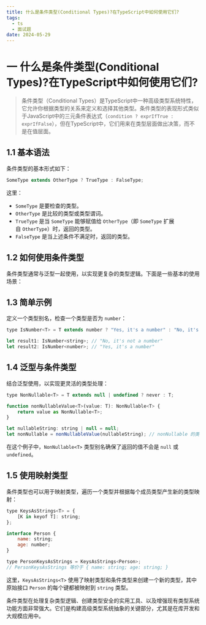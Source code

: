 ```yaml
---
title: 什么是条件类型(Conditional Types)?在TypeScript中如何使用它们?
tags:
  - ts
  - 面试题
date: 2024-05-29
---
```

# 一 什么是条件类型(Conditional Types)?在TypeScript中如何使用它们?

> 条件类型（Conditional Types）是TypeScript中一种高级类型系统特性，它允许你根据类型的关系来定义和选择其他类型。条件类型的表现形式类似于JavaScript中的三元条件表达式（`condition ? exprIfTrue : exprIfFalse`），但在TypeScript中，它们用来在类型层面做出决策，而不是在值层面。

## 1.1 基本语法

条件类型的基本形式如下：

```js
SomeType extends OtherType ? TrueType : FalseType;
```

这里：

- `SomeType` 是要检查的类型。
- `OtherType` 是比较的类型或类型谓词。
- `TrueType` 是当 `SomeType` 能够赋值给 `OtherType`（即 `SomeType` 扩展自 `OtherType`）时，返回的类型。
- `FalseType` 是当上述条件不满足时，返回的类型。

## 1.2 如何使用条件类型

条件类型通常与泛型一起使用，以实现更复杂的类型逻辑。下面是一些基本的使用场景：

## 1.3 简单示例

定义一个类型别名，检查一个类型是否为 `number`：

```js
type IsNumber<T> = T extends number ? "Yes, it's a number" : "No, it's not a number";

let result1: IsNumber<string>; // "No, it's not a number"
let result2: IsNumber<number>; // "Yes, it's a number"
```

## 1.4 泛型与条件类型

结合泛型使用，以实现更灵活的类型处理：

```js
type NonNullable<T> = T extends null | undefined ? never : T;

function nonNullableValue<T>(value: T): NonNullable<T> {
    return value as NonNullable<T>;
}

let nullableString: string | null = null;
let nonNullable = nonNullableValue(nullableString); // nonNullable 的类型是 string（排除了 null）
```

在这个例子中，`NonNullable<T>` 类型别名确保了返回的值不会是 `null` 或 `undefined`。

## 1.5 使用映射类型

条件类型也可以用于映射类型，遍历一个类型并根据每个成员类型产生新的类型映射：

```js
type KeysAsStrings<T> = {
    [K in keyof T]: string;
};

interface Person {
    name: string;
    age: number;
}

type PersonKeysAsStrings = KeysAsStrings<Person>;
// PersonKeysAsStrings 等价于 { name: string; age: string; }
```

这里，`KeysAsStrings<T>` 使用了映射类型和条件类型来创建一个新的类型，其中原始接口 `Person` 的每个键都被映射到 `string` 类型。

条件类型在处理复杂类型逻辑、创建类型安全的实用工具、以及增强现有类型系统功能方面非常强大。它们是构建高级类型系统抽象的关键部分，尤其是在库开发和大规模应用中。